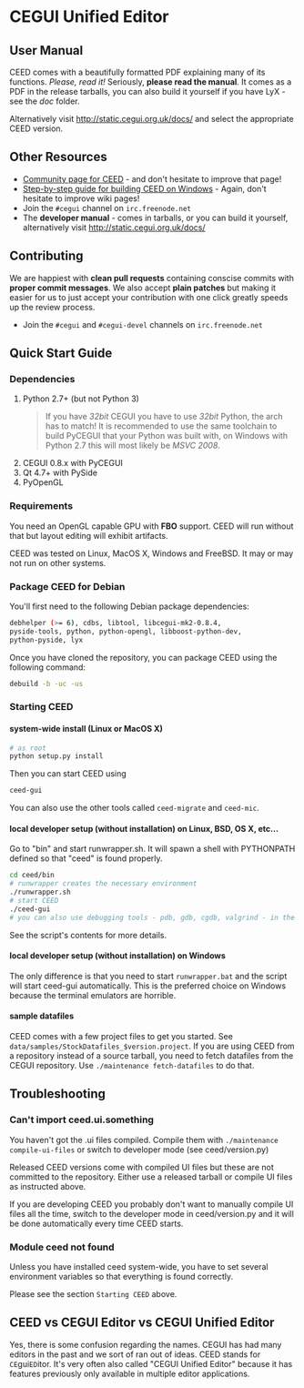 # CEGUI Unified Editor

## User Manual
CEED comes with a beautifully formatted PDF explaining many of its functions. *Please, read it!* Seriously, **please read the manual**. It comes as a PDF in the release tarballs, you can also build it yourself if you have LyX - see the *doc* folder.

Alternatively visit http://static.cegui.org.uk/docs/ and select the appropriate CEED version.

## Other Resources
- [Community page for CEED](http://www.cegui.org.uk/wiki/index.php/CEED) - and don't hesitate to improve that page!
- [Step-by-step guide for building CEED on Windows](http://cegui.org.uk/wiki/Building_CEED_for_Windows) - Again, don't hesitate to improve wiki pages!
- Join the `#cegui` channel on `irc.freenode.net`
- The **developer manual** - comes in tarballs, or you can build it yourself, alternatively visit http://static.cegui.org.uk/docs/

## Contributing

We are happiest with **clean pull requests** containing conscise commits with **proper commit messages**. We also accept **plain patches** but making it easier for us to just accept your contribution with one click greatly speeds up the review process.

- Join the `#cegui` and `#cegui-devel` channels on `irc.freenode.net`

## Quick Start Guide

### Dependencies
1. Python 2.7+ (but not Python 3)
   > If you have *32bit* CEGUI you have to use *32bit* Python, the arch has to match!
   > It is recommended to use the same toolchain to build PyCEGUI that your Python was built with, on Windows with Python 2.7 this will most likely be *MSVC 2008*.
2. CEGUI 0.8.x with PyCEGUI
3. Qt 4.7+ with PySide
4. PyOpenGL

### Requirements
You need an OpenGL capable GPU with **FBO** support. CEED will run without that but layout editing will exhibit artifacts.

CEED was tested on Linux, MacOS X, Windows and FreeBSD. It may or may not run on other systems.

### Package CEED for Debian
You'll first need to the following Debian package dependencies:
```bash
debhelper (>= 6), cdbs, libtool, libcegui-mk2-0.8.4,
pyside-tools, python, python-opengl, libboost-python-dev,
python-pyside, lyx
```

Once you have cloned the repository, you can package CEED using the following command:

```bash
debuild -b -uc -us
```

### Starting CEED

#### system-wide install (Linux or MacOS X)
```bash
# as root
python setup.py install
```

Then you can start CEED using
```bash
ceed-gui
```

You can also use the other tools called `ceed-migrate` and `ceed-mic`.

#### local developer setup (without installation) on Linux, BSD, OS X, etc...

Go to "bin" and start runwrapper.sh. It will spawn a shell with PYTHONPATH defined so that "ceed" is found properly.

```bash
cd ceed/bin
# runwrapper creates the necessary environment
./runwrapper.sh
# start CEED
./ceed-gui
# you can also use debugging tools - pdb, gdb, cgdb, valgrind - in the environment
```

See the script's contents for more details.

#### local developer setup (without installation) on Windows

The only difference is that you need to start `runwrapper.bat` and the script will start ceed-gui automatically. This is the preferred choice on Windows because the terminal emulators are horrible.

#### sample datafiles

CEED comes with a few project files to get you started. See `data/samples/StockDatafiles_$version.project`.
If you are using CEED from a repository instead of a source tarball, you need to fetch datafiles from the CEGUI repository. Use `./maintenance fetch-datafiles` to do that.

## Troubleshooting

### Can't import ceed.ui.something

You haven't got the .ui files compiled. Compile them with `./maintenance compile-ui-files` or switch to developer mode (see ceed/version.py)

Released CEED versions come with compiled UI files but these are not committed to the repository. Either use a released tarball or compile UI files as instructed above.

If you are developing CEED you probably don't want to manually compile UI files all the time, switch to the developer mode in ceed/version.py and it will be done automatically every time CEED starts.

### Module ceed not found
Unless you have installed ceed system-wide, you have to set several environment variables so that everything is found correctly.

Please see the section `Starting CEED` above.


## CEED vs CEGUI Editor vs CEGUI Unified Editor

Yes, there is some confusion regarding the names. CEGUI has had many editors in the past and we sort of ran out of ideas. CEED stands for `CE`gui`ED`itor. It's very often also called "CEGUI Unified Editor" because it has features previously only available in multiple editor applications.
